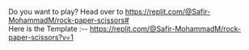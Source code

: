Do you want to play? Head over to https://replit.com/@Safir-MohammadM/rock-paper-scissors#  
Here is the Template :-- https://replit.com/@Safir-MohammadM/rock-paper-scissors?v=1
